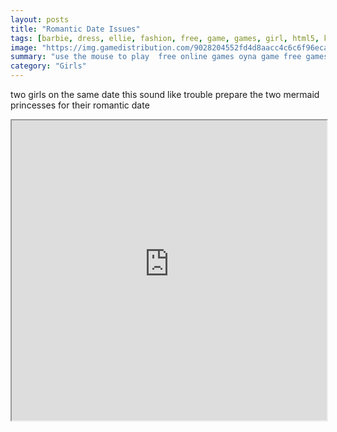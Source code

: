 ```yaml
---
layout: posts
title: "Romantic Date Issues"
tags: [barbie, dress, ellie, fashion, free, game, games, girl, html5, kids, makeover, makover, free, online, games, oyna, game, free, games, play, play, games]
image: "https://img.gamedistribution.com/9028204552fd4d8aacc4c6c6f96ecac0-512x512.jpeg"
summary: "use the mouse to play  free online games oyna game free games play play games"
category: "Girls"
---
```


two girls on the same date this sound like trouble prepare the two mermaid princesses for their romantic date

<iframe width="100%" height="480px;" src="https://html5.gamedistribution.com/9028204552fd4d8aacc4c6c6f96ecac0/"></iframe>